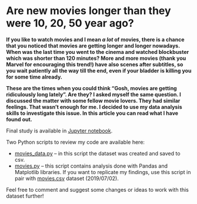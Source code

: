 # Are new movies longer than they were 10, 20, 50 year ago?

**If you like to watch movies and I mean _a lot_ of movies, there is a chance that you noticed that movies are getting longer and longer nowadays. When was the last time you went to the cinema and watched blockbuster which was shorter than 120 minutes? More and more movies (thank you Marvel for encouraging this trend!) have also scenes after subtitles, so you wait patiently all the way till the end, even if your bladder is killing you for some time already.**

__These are the times when you could think “Gosh, movies are getting ridiculously long lately”. Are they? I asked myself the same question. I discussed the matter with some fellow movie lovers. They had similar feelings. That wasn’t enough for me. I decided to use my data analysis skills to investigate this issue. In this article you can read what I have found out.__

Final study is available in [Jupyter notebook]( https://github.com/Pjarzabek/MoviesRuntimes/blob/master/Are%20the%20movies%20getting%20longer.ipynb).

Two Python scripts to review my code are available here: 
+ [movies_data.py]( https://github.com/Pjarzabek/MoviesRuntimes/blob/master/movies_data.py) – in this script the dataset was created and saved to csv.
+ [movies.py]( https://github.com/Pjarzabek/MoviesRuntimes/blob/master/movies.py) – this script contains analysis done with Pandas and Matplotlib libraries. If you want to replicate my findings, use this script in pair with [movies.csv]( https://github.com/Pjarzabek/MoviesRuntimes/blob/master/movies.csv) dataset (2019/07/02).

Feel free to comment and suggest some changes or ideas to work with this dataset further!
